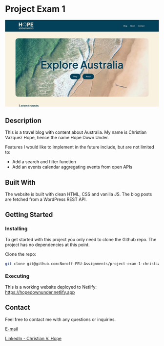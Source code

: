 # Project Exam 1

![image](https://github.com/Noroff-FEU-Assignments/project-exam-1-christianvazquezhope/blob/media/hope-down-under-1012.png?raw=true)

## Description

This is a travel blog with content about Australia. My name is Christian Vazquez Hope, hence the name Hope Down Under.

Features I would like to implement in the future include, but are not limited to:

- Add a search and filter function
- Add an events calendar aggregating events from open APIs

## Built With

The website is built with clean HTML, CSS and vanilla JS. The blog posts are fetched from a WordPress REST API.

## Getting Started

### Installing

To get started with this project you only need to clone the Github repo. The project has no dependencies at this point.

Clone the repo:

```bash
git clone git@github.com:Noroff-FEU-Assignments/project-exam-1-christianvazquezhope.git
```
### Executing
This is a working website deployed to Netlify: https://hopedownunder.netlify.app

## Contact

Feel free to contact me with any questions or inquiries.

[E-mail](mailto:christian@digithings.no)

[LinkedIn - Christian V. Hope](https://linkedin.com/in/cvhope/)